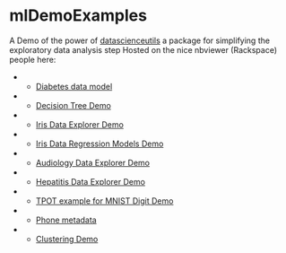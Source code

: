 # mlDemoExamples
A Demo of the power of [datascienceutils](https://github.com/anandjeyahar/data-science-utils) a package for simplifying the exploratory data analysis step
Hosted on the nice nbviewer (Rackspace) people here:

* - [Diabetes data model](http://nbviewer.jupyter.org/github/anandjeyahar/mlDemoExamples/blob/master/Diabetes-Model.ipynb)

* - [Decision Tree Demo](http://nbviewer.jupyter.org/github/anandjeyahar/mlDemoExamples/blob/master/DecisionTreeDemo.ipynb)

* - [Iris Data Explorer
    Demo](http://nbviewer.jupyter.org/github/anandjeyahar/mlDemoExamples/blob/master/IrisDataExplorer.ipynb)

* - [Iris Data Regression Models Demo](http://nbviewer.jupyter.org/github/anandjeyahar/mlDemoExamples/blob/master/Iris_Regression_analyze.ipynb)

* - [Audiology Data Explorer
    Demo](http://nbviewer.jupyter.org/github/anandjeyahar/mlDemoExamples/blob/master/Audiology.ipynb)

* - [Hepatitis Data Explorer
    Demo](http://nbviewer.jupyter.org/github/anandjeyahar/mlDemoExamples/blob/master/Hepatitis.ipynb)

* - [TPOT example for MNIST Digit Demo](http://nbviewer.jupyter.org/github/anandjeyahar/mlDemoExamples/blob/master/TPOT--MNIST.ipynb)

* - [Phone metadata](http://nbviewer.jupyter.org/github/anandjeyahar/mlDemoExamples/blob/master/phone_metadata.ipynb)

* - [Clustering Demo](http://nbviewer.jupyter.org/github/anandjeyahar/mlDemoExamples/blob/master/Iris_Clustering_demo.ipynb)
